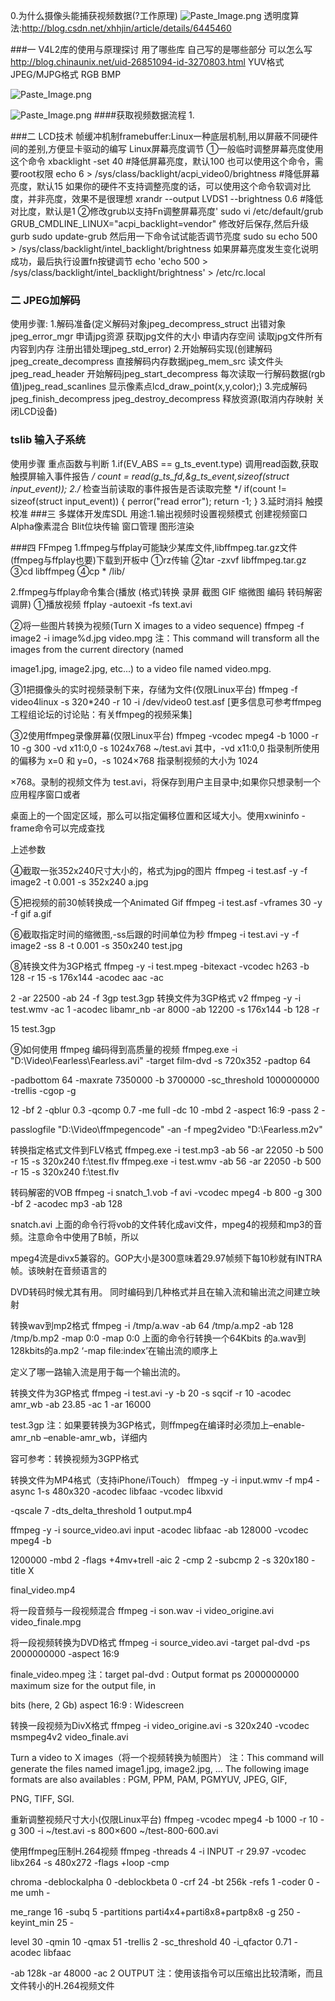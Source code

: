 0.为什么摄像头能捕获视频数据(?工作原理)
![Paste_Image.png](http://upload-images.jianshu.io/upload_images/2636843-5a3574b2122cbf41.png?imageMogr2/auto-orient/strip%7CimageView2/2/w/1240)
透明度算法:http://blog.csdn.net/xhhjin/article/details/6445460

###一 V4L2库的使用与原理探讨
用了哪些库 自己写的是哪些部分 可以怎么写
http://blog.chinaunix.net/uid-26851094-id-3270803.html
YUV格式 JPEG/MJPG格式 RGB BMP

![Paste_Image.png](http://upload-images.jianshu.io/upload_images/2636843-e6ad2a2809bb640d.png?imageMogr2/auto-orient/strip%7CimageView2/2/w/1240)

![Paste_Image.png](http://upload-images.jianshu.io/upload_images/2636843-7ebbfac9a1bb46bb.png?imageMogr2/auto-orient/strip%7CimageView2/2/w/1240)
####获取视频数据流程
1.

###二 LCD技术
帧缓冲机制framebuffer:Linux一种底层机制,用以屏蔽不同硬件间的差别,方便显卡驱动的编写
Linux屏幕亮度调节
①一般临时调整屏幕亮度使用这个命令
	xbacklight -set 40 #降低屏幕亮度，默认100
	也可以使用这个命令，需要root权限
	echo 6 > /sys/class/backlight/acpi_video0/brightness #降低屏幕亮度，默认15
	如果你的硬件不支持调整亮度的话，可以使用这个命令软调对比度，并非亮度，效果不是很理想
	xrandr --output LVDS1 --brightness 0.6 #降低对比度，默认是1
②修改grub以支持Fn调整屏幕亮度'
sudo vi /etc/default/grub
GRUB_CMDLINE_LINUX="acpi_backlight=vendor"
修改好后保存,然后升级gurb
sudo update-grub
然后用一下命令试试能否调节亮度
sudo su echo 500 > /sys/class/backlight/intel_backlight/brightness
如果屏幕亮度发生变化说明成功，最后执行设置fn按键调节
echo 'echo 500 > /sys/class/backlight/intel_backlight/brightness' > /etc/rc.local
### 二 JPEG加解码
使用步骤:
1.解码准备(定义解码对象jpeg_decompress_struct 出错对象jpeg_error_mgr 申请jpg资源  获取jpg文件的大小  申请内存空间   读取jpg文件所有内容到内存  注册出错处理jpeg_std_error)
2.开始解码实现(创建解码jpeg_create_decompress 直接解码内存数据jpeg_mem_src 读文件头jpeg_read_header 开始解码jpeg_start_decompress 每次读取一行解码数据(rgb值)jpeg_read_scanlines 
 显示像素点lcd_draw_point(x,y,color);)
3.完成解码 jpeg_finish_decompress   jpeg_destroy_decompress 释放资源(取消内存映射 关闭LCD设备)

### tslib  输入子系统
使用步骤
重点函数与判断 
1.if(EV_ABS == g_ts_event.type)
调用read函数,获取触摸屏输入事件报告 */	
		count = read(g_ts_fd,&g_ts_event,sizeof(struct input_event));
2./* 检查当前读取的事件报告是否读取完整 */
		if(count != sizeof(struct input_event))
		{
			perror("read error");
			return -1;
		}
3.延时消抖 触摸校准
###三 多媒体开发库SDL
用途:1.输出视频时设置视频模式 创建视频窗口
Alpha像素混合 Blit位块传输 窗口管理 图形渲染

###四 FFmpeg
1.ffmpeg与ffplay可能缺少某库文件,libffmpeg.tar.gz文件(ffmpeg与ffplay也要)下载到开板中
①rz传输	 ②tar -zxvf libffmpeg.tar.gz ③cd libffmpeg ④cp * /lib/

2.ffmpeg与ffplay命令集合(播放 (格式)转换 录屏 截图 GIF 缩微图 编码 转码解密 调屏)
①播放视频  ffplay -autoexit -fs text.avi 

②将一些图片转换为视频(Turn X images to a video sequence)
ffmpeg -f image2 -i image%d.jpg video.mpg
注：This command will transform all the images from the current directory (named 

image1.jpg, image2.jpg, etc...) to a video file named video.mpg.

③1把摄像头的实时视频录制下来，存储为文件(仅限Linux平台)
ffmpeg  -f video4linux -s 320*240 -r 10 -i /dev/video0 test.asf
[更多信息可参考ffmpeg工程组论坛的讨论贴：有关ffmpeg的视频采集]

③2使用ffmpeg录像屏幕(仅限Linux平台)
ffmpeg -vcodec mpeg4 -b 1000 -r 10 -g 300 -vd x11:0,0 -s 1024x768 ~/test.avi
其中，-vd x11:0,0 指录制所使用的偏移为 x=0 和 y=0，-s 1024×768 指录制视频的大小为 1024

×768。录制的视频文件为 test.avi，将保存到用户主目录中;如果你只想录制一个应用程序窗口或者

桌面上的一个固定区域，那么可以指定偏移位置和区域大小。使用xwininfo -frame命令可以完成查找

上述参数

④截取一张352x240尺寸大小的，格式为jpg的图片
ffmpeg -i test.asf -y -f image2 -t 0.001 -s 352x240 a.jpg

⑤把视频的前30帧转换成一个Animated Gif
ffmpeg -i test.asf -vframes 30 -y -f gif a.gif

⑥截取指定时间的缩微图,-ss后跟的时间单位为秒
ffmpeg -i test.avi -y -f image2 -ss 8 -t 0.001 -s 350x240 test.jpg

⑧转换文件为3GP格式
ffmpeg -y -i test.mpeg -bitexact -vcodec h263 -b 128 -r 15 -s 176x144 -acodec aac -ac 

2 -ar 22500 -ab 24 -f 3gp test.3gp
转换文件为3GP格式 v2
ffmpeg -y -i test.wmv -ac 1 -acodec libamr_nb -ar 8000 -ab 12200 -s 176x144 -b 128 -r 

15 test.3gp

⑨如何使用 ffmpeg 编码得到高质量的视频
ffmpeg.exe -i "D:\Video\Fearless\Fearless.avi" -target film-dvd -s 720x352 -padtop 64 

-padbottom 64 -maxrate 7350000 -b 3700000 -sc_threshold 1000000000 -trellis -cgop -g 

12 -bf 2 -qblur 0.3 -qcomp 0.7 -me full -dc 10 -mbd 2 -aspect 16:9 -pass 2 -

passlogfile "D:\Video\ffmpegencode" -an -f mpeg2video "D:\Fearless.m2v"

转换指定格式文件到FLV格式
ffmpeg.exe -i test.mp3 -ab 56 -ar 22050 -b 500 -r 15 -s 320x240 f:\test.flv 
ffmpeg.exe -i test.wmv -ab 56 -ar 22050 -b 500 -r 15 -s 320x240 f:\test.flv

转码解密的VOB
ffmpeg -i snatch_1.vob -f avi -vcodec mpeg4 -b 800 -g 300 -bf 2 -acodec mp3 -ab 128 

snatch.avi
上面的命令行将vob的文件转化成avi文件，mpeg4的视频和mp3的音频。注意命令中使用了B帧，所以

mpeg4流是divx5兼容的。GOP大小是300意味着29.97帧频下每10秒就有INTRA帧。该映射在音频语言的

DVD转码时候尤其有用。 
同时编码到几种格式并且在输入流和输出流之间建立映射

转换wav到mp2格式
ffmpeg -i /tmp/a.wav -ab 64 /tmp/a.mp2 -ab 128 /tmp/b.mp2 -map 0:0 -map 0:0
上面的命令行转换一个64Kbits 的a.wav到128kbits的a.mp2 ‘-map file:index’在输出流的顺序上

定义了哪一路输入流是用于每一个输出流的。

转换文件为3GP格式
ffmpeg -i test.avi -y -b 20 -s sqcif -r 10 -acodec amr_wb -ab 23.85 -ac 1 -ar 16000 

test.3gp
注：如果要转换为3GP格式，则ffmpeg在编译时必须加上–enable-amr_nb –enable-amr_wb，详细内

容可参考：转换视频为3GPP格式

转换文件为MP4格式（支持iPhone/iTouch）
ffmpeg  -y  -i input.wmv  -f mp4 -async 1-s 480x320  -acodec libfaac -vcodec libxvid  

-qscale 7 -dts_delta_threshold 1 output.mp4

ffmpeg  -y  -i source_video.avi input -acodec libfaac -ab 128000 -vcodec mpeg4 -b 

1200000 -mbd 2 -flags +4mv+trell -aic 2 -cmp 2 -subcmp 2 -s 320x180 -title X 

final_video.mp4

将一段音频与一段视频混合
ffmpeg -i son.wav -i video_origine.avi video_finale.mpg

将一段视频转换为DVD格式
ffmpeg -i source_video.avi -target pal-dvd -ps 2000000000 -aspect 16:9 

finale_video.mpeg
注：target pal-dvd : Output format ps 2000000000 maximum size for the output file, in 

bits (here, 2 Gb) aspect 16:9 : Widescreen

转换一段视频为DivX格式
ffmpeg -i video_origine.avi -s 320x240 -vcodec msmpeg4v2 video_finale.avi

Turn a video to X images（将一个视频转换为帧图片）
注：This command will generate the files named image1.jpg, image2.jpg, ...
The following image formats are also availables : PGM, PPM, PAM, PGMYUV, JPEG, GIF, 

PNG, TIFF, SGI.

重新调整视频尺寸大小(仅限Linux平台)
ffmpeg -vcodec mpeg4 -b 1000 -r 10 -g 300 -i ~/test.avi -s 800×600 ~/test-800-600.avi

使用ffmpeg压制H.264视频
ffmpeg -threads 4 -i INPUT -r 29.97 -vcodec libx264 -s 480x272 -flags +loop -cmp 

chroma -deblockalpha 0 -deblockbeta 0 -crf 24 -bt 256k -refs 1 -coder 0 -me umh -

me_range 16 -subq 5 -partitions parti4x4+parti8x8+partp8x8 -g 250 -keyint_min 25 -

level 30 -qmin 10 -qmax 51 -trellis 2 -sc_threshold 40 -i_qfactor 0.71 -acodec libfaac 

-ab 128k -ar 48000 -ac 2 OUTPUT
注：使用该指令可以压缩出比较清晰，而且文件转小的H.264视频文件
